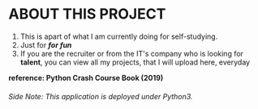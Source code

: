 # ABOUT THIS PROJECT

1. This is apart of what I am currently doing for self-studying.
2. Just for **_for fun_**
3. If you are the recruiter or from the IT's company who is looking for **talent**, you can view all my projects, that I will upload here, everyday

**reference: Python Crash Course Book (2019)**

###### Side Note: This application is deployed under Python3.
